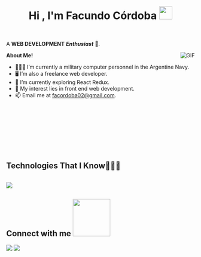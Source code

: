 <h1 align="center"><b>Hi , I'm Facundo Córdoba </b><img src="https://media.giphy.com/media/hvRJCLFzcasrR4ia7z/giphy.gif" width="35"></h1>

<br/>

  
  A **WEB DEVELOPMENT** ***Enthusiast*** 🚀.
 
  <img align="right" alt="GIF" src="https://i.pinimg.com/originals/e4/26/70/e426702edf874b181aced1e2fa5c6cde.gif" />

**About Me!**

- 👨🏽‍💻 I’m currently a military computer personnel in the Argentine Navy.
- 🖥️ I’m also a freelance web developer.
- 🌱 I’m currently exploring React Redux. 
- 🤔 My interest lies in front end web development.
- 📫 Email me at [facordoba02@gmail.com](mailto:facordoba02@gmail.com).

<br/>
<br/>
<br/>
<br/>
<br/>
<br/>
<br/>
<div>
  <h2 style="display: inline-block">Technologies That I Know👨🏻‍💻</h2>
<p align="left">
  <a href="https://skillicons.dev">
    <img src="https://skillicons.dev/icons?i=git,css,figma,cs,html,js,react,tailwind,vscode&perline=14" />
  </a>
</p>
</div>

<h2> Connect with me <img src='https://raw.githubusercontent.com/ShahriarShafin/ShahriarShafin/main/Assets/handshake.gif' width="100px"> </h2>
<a href="https://www.linkedin.com/in/facucordoba/"><img src="https://img.shields.io/badge/linkedin-%230077B5.svg?style=for-the-badge&logo=linkedin&logoColor=white"/></a>
<a href="mailto:facordoba02@gmail.com"><img src="https://img.shields.io/badge/Gmail-D14836?style=for-the-badge&logo=gmail&logoColor=white"/></a>
  

